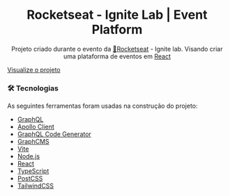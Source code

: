<h1 align="center">Rocketseat - Ignite Lab | Event Platform</h1>
<p align="center">Projeto criado durante o evento da <a href="https://www.rocketseat.com.br/">🚀Rocketseat</a> - Ignite lab. Visando criar uma plataforma de eventos em <a href="https://pt-br.reactjs.org/">React</a>
  
[Visualize o projeto](https://ignite-lab-event-platform-khaki.vercel.app/)
  
### 🛠 Tecnologias

As seguintes ferramentas foram usadas na construção do projeto:

- [GraphQL](https://graphql.org/)
- [Apollo Client](https://www.apollographql.com/docs/react/)
- [GraphQL Code Generator](https://www.graphql-code-generator.com/)
- [GraphCMS](https://graphcms.com/)
- [Vite](https://vitejs.dev/)
- [Node.js](https://nodejs.org/en/)
- [React](https://pt-br.reactjs.org/)
- [TypeScript](https://www.typescriptlang.org/)
- [PostCSS](https://postcss.org/)
- [TailwindCSS](https://tailwindcss.com/)
 
